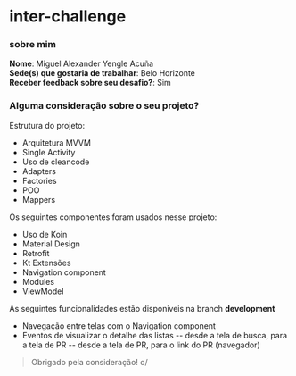 # inter-challenge

### sobre mim
**Nome**: Miguel Alexander Yengle Acuña  
**Sede(s) que gostaria de trabalhar**: Belo Horizonte  
**Receber feedback sobre seu desafio?**: Sim

### Alguma consideração sobre o seu projeto?
Estrutura do projeto:
- Arquitetura MVVM
- Single Activity
- Uso de cleancode
- Adapters
- Factories
- POO
- Mappers

Os seguintes componentes foram usados nesse projeto:
- Uso de Koin
- Material Design
- Retrofit
- Kt Extensões
- Navigation component
- Modules
- ViewModel

As seguintes funcionalidades estão disponiveis na branch **development**
- Navegação entre telas com o Navigation component
- Eventos de visualizar o detalhe das listas
  -- desde a tela de busca, para a tela de PR
  -- desde a tela de PR, para o link do PR (navegador)

> Obrigado pela consideração!  o/
